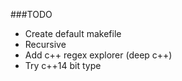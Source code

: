 ###TODO
* Create default makefile
* Recursive
* Add c++ regex explorer (deep c++)
* Try c++14 bit type
